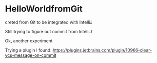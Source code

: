 # HelloWorldfromGit
creted from Git to be integrated with IntelliJ

Still trying to figure out commit from IntelliJ

Ok, another experiment

Trying a plugin I found:
https://plugins.jetbrains.com/plugin/10966-clear-vcs-message-on-commit
